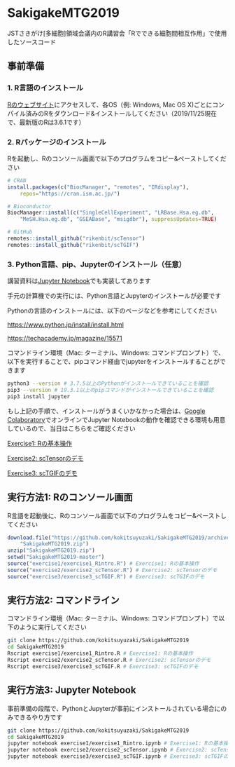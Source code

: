 # SakigakeMTG2019

JSTさきがけ[多細胞]領域会議内のR講習会「Rでできる細胞間相互作用」で使用したソースコード

## 事前準備
### 1. R言語のインストール

[Rのウェブサイト](https://cran.ism.ac.jp)にアクセスして、各OS（例: Windows, Mac OS X)ごとにコンパイル済みのRをダウンロード&インストールしてください（2019/11/25現在で、最新版のRは3.6.1です）


### 2. Rパッケージのインストール

Rを起動し、Rのコンソール画面で以下のプログラムをコピー&ペーストしてください

```R
# CRAN
install.packages(c("BiocManager", "remotes", "IRdisplay"),
    repos="https://cran.ism.ac.jp/")

# Bioconductor
BiocManager::install(c("SingleCellExperiment", "LRBase.Hsa.eg.db",
    "MeSH.Hsa.eg.db", "GSEABase", "msigdbr"), suppressUpdates=TRUE)

# GitHub
remotes::install_github("rikenbit/scTensor")
remotes::install_github("rikenbit/scTGIF")
```

### 3. Python言語、pip、Jupyterのインストール（任意）

講習資料は[Jupyter Notebook](https://jupyter.org)でも実装してあります

手元の計算機での実行には、Python言語とJupyterのインストールが必要です

Pythonの言語のインストールには、以下のページなどを参考にしてください

https://www.python.jp/install/install.html

https://techacademy.jp/magazine/15571

コマンドライン環境（Mac: ターミナル、Windows: コマンドプロンプト）で、以下を実行することで、pipコマンド経由でjupyterをインストールすることができます

```bash
python3 --version # 3.7.5以上のPythonがインストールできていることを確認
pip3 --version # 19.3.1以上のpipコマンドがインストールできていることを確認
pip3 install jupyter
```

もし上記の手順で、インストールがうまくいかなかった場合は、[Google Colaboratory](https://colab.research.google.com/notebooks/welcome.ipynb?hl=ja)でオンラインでJupyter Notebookの動作を確認できる環境も用意しているので、当日はこちらをご確認ください

[Exercise1: Rの基本操作](https://colab.research.google.com/github/kokitsuyuzaki/SakigakeMTG2019/blob/master/exercise1/exercise1_Rintro.ipynb)

[Exercise2: scTensorのデモ](https://colab.research.google.com/github/kokitsuyuzaki/SakigakeMTG2019/blob/master/exercise2/exercise2_scTensor.ipynb)

[Exercise3: scTGIFのデモ](https://colab.research.google.com/github/kokitsuyuzaki/SakigakeMTG2019/blob/master/exercise3/exercise3_scTGIF.ipynb)

## 実行方法1: Rのコンソール画面

R言語を起動後に、Rのコンソール画面で以下のプログラムをコピー&ペーストしてください

```R
download.file("https://github.com/kokitsuyuzaki/SakigakeMTG2019/archive/master.zip",
    "SakigakeMTG2019.zip")
unzip("SakigakeMTG2019.zip")
setwd("SakigakeMTG2019-master")
source("exercise1/exercise1_Rintro.R") # Exercise1: Rの基本操作
source("exercise2/exercise2_scTensor.R") # Exercise2: scTensorのデモ
source("exercise3/exercise3_scTGIF.R") # Exercise3: scTGIFのデモ
```


## 実行方法2: コマンドライン

コマンドライン環境（Mac: ターミナル、Windows: コマンドプロンプト）で以下のように実行してください

```bash
git clone https://github.com/kokitsuyuzaki/SakigakeMTG2019
cd SakigakeMTG2019
Rscript exercise1/exercise1_Rintro.R # Exercise1: Rの基本操作
Rscript exercise2/exercise2_scTensor.R # Exercise2: scTensorのデモ
Rscript exercise3/exercise3_scTGIF.R # Exercise3: scTGIFのデモ
```


## 実行方法3: Jupyter Notebook

事前準備の段階で、PythonとJupyterが事前にインストールされている場合にのみできるやり方です

```bash
git clone https://github.com/kokitsuyuzaki/SakigakeMTG2019
cd SakigakeMTG2019
jupyter notebook exercise1/exercise1_Rintro.ipynb # Exercise1: Rの基本操作
jupyter notebook exercise2/exercise2_scTensor.ipynb # Exercise2: scTensorのデモ
jupyter notebook exercise3/exercise3_scTGIF.ipynb # Exercise3: scTGIFのデモ
```